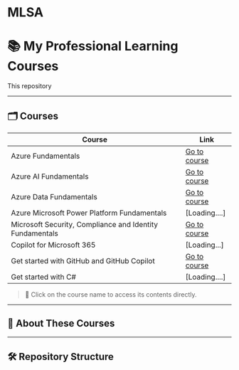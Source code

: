 # MLSA


# 📚 My Professional Learning Courses

This repository 

---

## 🗂️ Courses

| Course | Link |
|--------|------|
| Azure Fundamentals | [Go to course](https://learn.microsoft.com/en-us/plans/qdwwbm3p0x7gom?tab=tab-created&learnerGroupId=511b4e1a-a04b-42b1-8529-b5ca3b9d85da&wt.mc_id=studentamb_454878)|
| Azure AI Fundamentals | [Go to course](https://learn.microsoft.com/en-us/plans/8pkkiy5x76oy7y?tab=tab-created&learnerGroupId=465c3dfb-e4c5-4d6b-8aa3-af35237bd6dc&wt.mc_id=studentamb_454878) |
| Azure Data Fundamentals | [Go to course](https://learn.microsoft.com/en-us/plans/8pkkiy5xgxnpmw?tab=tab-created&learnerGroupId=5a196ebf-046f-425b-baf3-9234a6fcb59c&wt.mc_id=studentamb_454878) |
| Azure Microsoft Power Platform Fundamentals | [Loading....] |
| Microsoft Security, Compliance and Identity Fundamentals | [Go to course](https://learn.microsoft.com/en-us/plans/5dyyborpmok24n?tab=tab-created&learnerGroupId=fe237206-bf5d-483f-9d0f-281b6f5e925b&wt.mc_id=studentamb_454878) |
| Copilot for Microsoft 365 | [Loading...] |
| Get started with GitHub and GitHub Copilot | [Go to course](https://learn.microsoft.com/en-us/plans/gm88tr6o5y5zyk?tab=tab-created&learnerGroupId=1aec470a-1865-405c-9dc8-9ba905b3f53a&wt.mc_id=studentamb_454878) |
| Get started with C# | [Loading....] |

> 📌 Click on the course name to access its contents directly.

---

## 🧠 About These Courses



---

## 🛠️ Repository Structure

